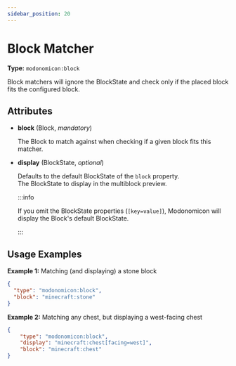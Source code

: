 ```yaml
---
sidebar_position: 20
---
```



# Block Matcher

**Type:** `modonomicon:block`

Block matchers will ignore the BlockState and check only if the placed block fits the configured block.

## Attributes

* **block** (Block, _mandatory_)
  
  The Block to match against when checking if a given block fits this matcher.


* **display** (BlockState, _optional_)

  Defaults to the default BlockState of the `block` property.   
  The BlockState to display in the multiblock preview. 

  :::info

  If you omit the BlockState properties (`[key=value]`), Modonomicon will display the Block's default BlockState.

  :::


## Usage Examples

**Example 1:** Matching (and displaying) a stone block

```json
{
  "type": "modonomicon:block",
  "block": "minecraft:stone"
}
```

**Example 2:** Matching any chest, but displaying a west-facing chest

```json
{
    "type": "modonomicon:block",
    "display": "minecraft:chest[facing=west]",
    "block": "minecraft:chest"
}
``` 